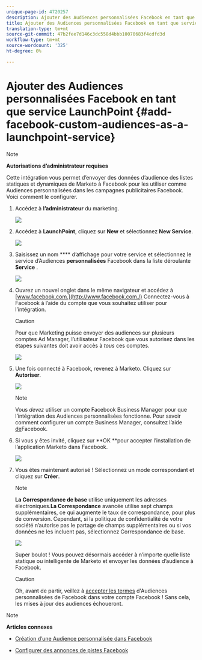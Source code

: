 ```yaml
---
unique-page-id: 4720257
description: Ajouter des Audiences personnalisées Facebook en tant que service LaunchPoint - Marketo Docs - Documentation du produit
title: Ajouter des Audiences personnalisées Facebook en tant que service LaunchPoint
translation-type: tm+mt
source-git-commit: 47b2fee7d146c3dc558d4bbb10070683f4cdfd3d
workflow-type: tm+mt
source-wordcount: '325'
ht-degree: 0%

---
```



# Ajouter des Audiences personnalisées Facebook en tant que service LaunchPoint {#add-facebook-custom-audiences-as-a-launchpoint-service}

>[!NOTE]
>
>**Autorisations d’administrateur requises**

Cette intégration vous permet d’envoyer des données d’audience des listes statiques et dynamiques de Marketo à Facebook pour les utiliser comme Audiences personnalisées dans les campagnes publicitaires Facebook. Voici comment le configurer.

1. Accédez à **l’administrateur** du marketing.

   ![](assets/image2016-11-29-10-3a50-3a29.png)

1. Accédez à **LaunchPoint**, cliquez sur **New** et sélectionnez **New Service**.

   ![](assets/image2016-11-29-10-3a51-3a11.png)

1. Saisissez un nom **** d’affichage pour votre service et sélectionnez le service d’Audiences **personnalisées** Facebook dans la liste déroulante **Service** .

   ![](assets/image2016-11-29-12-3a51-3a8.png)

1. Ouvrez un nouvel onglet dans le même navigateur et accédez à [www.facebook.com.](http://www.facebook.com./) Connectez-vous à Facebook à l’aide du compte que vous souhaitez utiliser pour l’intégration.

   >[!CAUTION]
   >
   >Pour que Marketing puisse envoyer des audiences sur plusieurs comptes Ad Manager, l’utilisateur Facebook que vous autorisez dans les étapes suivantes doit avoir accès à *tous* ces comptes.

   ![](assets/image2016-11-29-10-3a52-3a29.png)

1. Une fois connecté à Facebook, revenez à Marketo. Cliquez sur **Autoriser**.

   ![](assets/fb-custom-authorize-hand.png)

   >[!NOTE]
   >
   >Vous *devez* utiliser un compte Facebook Business Manager pour que l’intégration des Audiences personnalisées fonctionne. Pour savoir comment configurer un compte Business Manager, consultez l’aide [de](https://www.facebook.com/business/help/1710077379203657)Facebook.

1. Si vous y êtes invité, cliquez sur **OK **pour accepter l’installation de l’application Marketo dans Facebook.

   ![](assets/image2016-11-29-10-3a56-3a3.png)

1. Vous êtes maintenant autorisé ! Sélectionnez un mode correspondant et cliquez sur **Créer**.

   >[!NOTE]
   >
   >**La Correspondance de base** utilise uniquement les adresses électroniques.**La Correspondance** avancée utilise sept champs supplémentaires, ce qui augmente le taux de correspondance, pour plus de conversion. Cependant, si la politique de confidentialité de votre société n’autorise pas le partage de champs supplémentaires ou si vos données ne les incluent pas, sélectionnez Correspondance de base.

   ![](assets/fb-custom-adv-matching-hands.png)

   Super boulot ! Vous pouvez désormais accéder à n’importe quelle liste statique ou intelligente de Marketo et envoyer les données d’audience à Facebook.

   >[!CAUTION]
   >
   >Oh, avant de partir, veillez à [accepter les termes](https://www.facebook.com/ads/manage/customaudiences/tos.php) d&#39;Audiences personnalisées de Facebook dans votre compte Facebook ! Sans cela, les mises à jour des audiences échoueront.

>[!NOTE]
>
>**Articles connexes**
>
>* [Création d’une Audience personnalisée dans Facebook](../../../product-docs/demand-generation/facebook/create-a-custom-audience-in-facebook.md)
   >
   >
* [Configurer des annonces de pistes Facebook](../../../product-docs/demand-generation/facebook/set-up-facebook-lead-ads.md)

>



